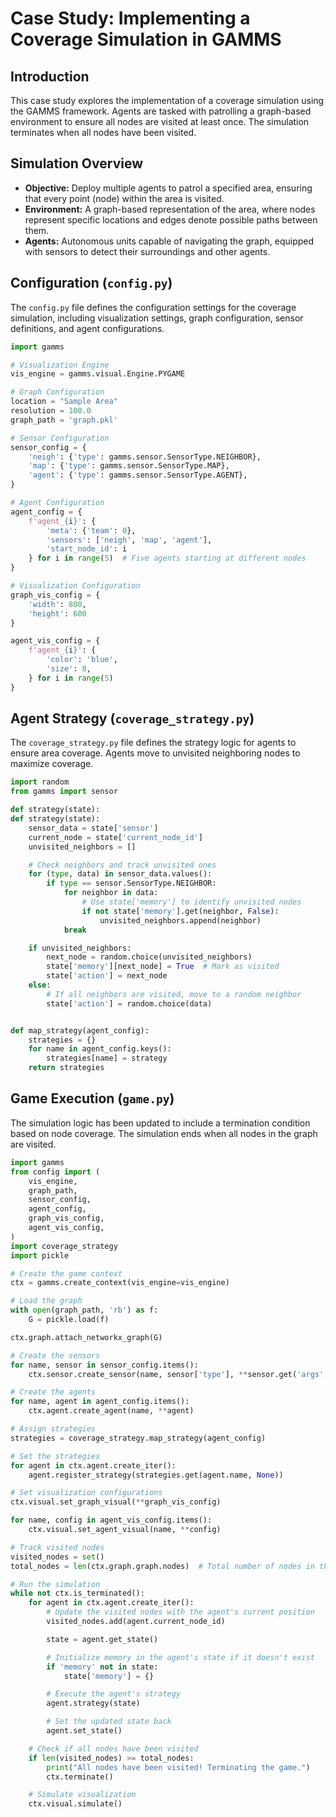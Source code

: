 
# Case Study: Implementing a Coverage Simulation in GAMMS

## Introduction

This case study explores the implementation of a coverage simulation using the GAMMS framework. Agents are tasked with patrolling a graph-based environment to ensure all nodes are visited at least once. The simulation terminates when all nodes have been visited.

## Simulation Overview

- **Objective:** Deploy multiple agents to patrol a specified area, ensuring that every point (node) within the area is visited.
- **Environment:** A graph-based representation of the area, where nodes represent specific locations and edges denote possible paths between them.
- **Agents:** Autonomous units capable of navigating the graph, equipped with sensors to detect their surroundings and other agents.

## Configuration (`config.py`)

The `config.py` file defines the configuration settings for the coverage simulation, including visualization settings, graph configuration, sensor definitions, and agent configurations.

```python
import gamms

# Visualization Engine
vis_engine = gamms.visual.Engine.PYGAME

# Graph Configuration
location = "Sample Area"
resolution = 100.0
graph_path = 'graph.pkl'

# Sensor Configuration
sensor_config = {
    'neigh': {'type': gamms.sensor.SensorType.NEIGHBOR},
    'map': {'type': gamms.sensor.SensorType.MAP},
    'agent': {'type': gamms.sensor.SensorType.AGENT},
}

# Agent Configuration
agent_config = {
    f'agent_{i}': {
        'meta': {'team': 0},
        'sensors': ['neigh', 'map', 'agent'],
        'start_node_id': i
    } for i in range(5)  # Five agents starting at different nodes
}

# Visualization Configuration
graph_vis_config = {
    'width': 800,
    'height': 600
}

agent_vis_config = {
    f'agent_{i}': {
        'color': 'blue',
        'size': 8,
    } for i in range(5)
}
```

## Agent Strategy (`coverage_strategy.py`)

The `coverage_strategy.py` file defines the strategy logic for agents to ensure area coverage. Agents move to unvisited neighboring nodes to maximize coverage.

```python
import random
from gamms import sensor

def strategy(state):
def strategy(state):
    sensor_data = state['sensor']
    current_node = state['current_node_id']
    unvisited_neighbors = []

    # Check neighbors and track unvisited ones
    for (type, data) in sensor_data.values():
        if type == sensor.SensorType.NEIGHBOR:
            for neighbor in data:
                # Use state['memory'] to identify unvisited nodes
                if not state['memory'].get(neighbor, False):
                    unvisited_neighbors.append(neighbor)
            break

    if unvisited_neighbors:
        next_node = random.choice(unvisited_neighbors)
        state['memory'][next_node] = True  # Mark as visited
        state['action'] = next_node
    else:
        # If all neighbors are visited, move to a random neighbor
        state['action'] = random.choice(data)


def map_strategy(agent_config):
    strategies = {}
    for name in agent_config.keys():
        strategies[name] = strategy
    return strategies
```

## Game Execution (`game.py`)

The simulation logic has been updated to include a termination condition based on node coverage. The simulation ends when all nodes in the graph are visited.

```python
import gamms
from config import (
    vis_engine,
    graph_path,
    sensor_config,
    agent_config,
    graph_vis_config,
    agent_vis_config,
)
import coverage_strategy
import pickle

# Create the game context
ctx = gamms.create_context(vis_engine=vis_engine)

# Load the graph
with open(graph_path, 'rb') as f:
    G = pickle.load(f)

ctx.graph.attach_networkx_graph(G)

# Create the sensors
for name, sensor in sensor_config.items():
    ctx.sensor.create_sensor(name, sensor['type'], **sensor.get('args', {}))

# Create the agents
for name, agent in agent_config.items():
    ctx.agent.create_agent(name, **agent)

# Assign strategies
strategies = coverage_strategy.map_strategy(agent_config)

# Set the strategies
for agent in ctx.agent.create_iter():
    agent.register_strategy(strategies.get(agent.name, None))

# Set visualization configurations
ctx.visual.set_graph_visual(**graph_vis_config)

for name, config in agent_vis_config.items():
    ctx.visual.set_agent_visual(name, **config)

# Track visited nodes
visited_nodes = set()
total_nodes = len(ctx.graph.graph.nodes)  # Total number of nodes in the graph

# Run the simulation
while not ctx.is_terminated():
    for agent in ctx.agent.create_iter():
        # Update the visited nodes with the agent's current position
        visited_nodes.add(agent.current_node_id)

        state = agent.get_state()

        # Initialize memory in the agent's state if it doesn't exist
        if 'memory' not in state:
            state['memory'] = {}

        # Execute the agent's strategy
        agent.strategy(state)

        # Set the updated state back
        agent.set_state()

    # Check if all nodes have been visited
    if len(visited_nodes) >= total_nodes:
        print("All nodes have been visited! Terminating the game.")
        ctx.terminate()

    # Simulate visualization
    ctx.visual.simulate()
```